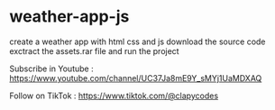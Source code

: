 # weather-app-js

create a weather app with html css and js 
download the source code exctract the assets.rar file 
and run the project 


Subscribe in Youtube : https://www.youtube.com/channel/UC37Ja8mE9Y_sMYj1UaMDXAQ

Follow on TikTok : https://www.tiktok.com/@clapycodes
